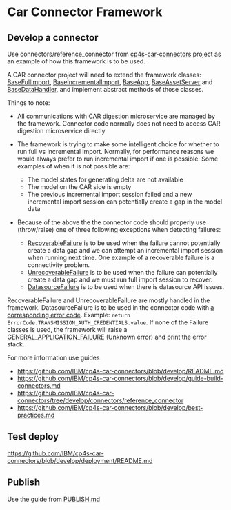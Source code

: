 # Car Connector Framework

## Develop a connector

Use connectors/reference_connector from [cp4s-car-connectors](https://github.com/IBM/cp4s-car-connectors) project as an example of how this framework is to be used.

A CAR connector project will need to extend the framework classes: [BaseFullImport](https://github.com/IBM/cp4s-car-connector-framework/blob/develop/car_framework/full_import.py), [BaseIncrementalImport](https://github.com/IBM/cp4s-car-connector-framework/blob/develop/car_framework/inc_import.py), [BaseApp](https://github.com/IBM/cp4s-car-connector-framework/blob/develop/car_framework/app.py), [BaseAssetServer](https://github.com/IBM/cp4s-car-connector-framework/blob/develop/car_framework/server_access.py) and [BaseDataHandler](https://github.com/IBM/cp4s-car-connector-framework/blob/develop/car_framework/data_handler.py), and implement abstract methods of those classes.

Things to note:

* All communications with CAR digestion microservice are managed by the framework. Connector code normally does not need to access CAR digestion microservice directly

* The framework is trying to make some intelligent choice for whether to run full vs incremental import. Normally, for performance reasons we would always prefer to run incremental import if one is possible. Some examples of when it is not possible are:
  * The model states for generating delta are not available
  * The model on the CAR side is empty
  * The previous incremental import session failed and a new incremental import session can potentially create a gap in the model data

* Because of the above the the connector code should properly use (throw/raise) one of three following exceptions when detecting failures:
  * [RecoverableFailure](https://github.com/IBM/cp4s-car-connector-framework/blob/99554ac2cfa0732af090c46be9e356beb015934e/car_framework/util.py#L77) is to be used when the failure cannot potentially create a data gap and we can attempt an incremental import session when running next time. One example of a recoverable failure is a connectivity problem.
  * [UnrecoverableFailure](https://github.com/IBM/cp4s-car-connector-framework/blob/99554ac2cfa0732af090c46be9e356beb015934e/car_framework/util.py#L81) is to be used when the failure can potentially create a data gap and we must run full import session to recover.
  * [DatasourceFailure](https://github.com/IBM/cp4s-car-connector-framework/blob/99554ac2cfa0732af090c46be9e356beb015934e/car_framework/util.py#L92) is to be used when there is datasource API issues.

RecoverableFailure and UnrecoverableFailure are mostly handled in the framework. DatasourceFailure is to be used in the connector code with [a corresponding error code](https://github.com/IBM/cp4s-car-connector-framework/blob/99554ac2cfa0732af090c46be9e356beb015934e/car_framework/util.py#L35). Example: `return ErrorCode.TRANSMISSION_AUTH_CREDENTIALS.value`. 
If none of the Failure classes is used, the framework will raise a [GENERAL_APPLICATION_FAILURE](https://github.com/IBM/cp4s-car-connector-framework/blob/99554ac2cfa0732af090c46be9e356beb015934e/car_framework/app.py#L106) (Unknown error) and print the error stack. 

For more information use guides
* https://github.com/IBM/cp4s-car-connectors/blob/develop/README.md
* https://github.com/IBM/cp4s-car-connectors/blob/develop/guide-build-connectors.md
* https://github.com/IBM/cp4s-car-connectors/tree/develop/connectors/reference_connector
* https://github.com/IBM/cp4s-car-connectors/blob/develop/best-practices.md


## Test deploy
https://github.com/IBM/cp4s-car-connectors/blob/develop/deployment/README.md


## Publish

Use the guide from [PUBLISH.md](./PUBLISH.md)